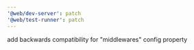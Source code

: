 ```yaml
---
'@web/dev-server': patch
'@web/test-runner': patch
---
```


add backwards compatibility for "middlewares" config property
